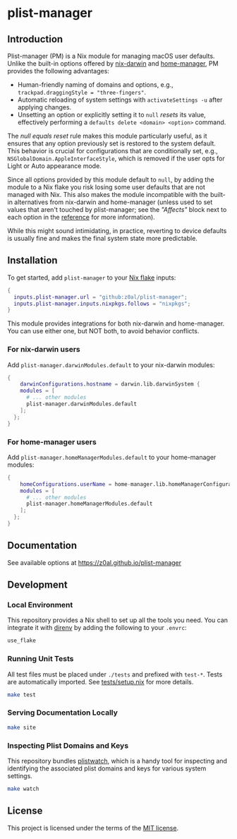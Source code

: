 # plist-manager

<!-- MANUAL START -->

<!-- toc -->

## Introduction

Plist-manager (PM) is a Nix module for managing macOS user defaults. Unlike the built-in options offered by [nix-darwin](https://github.com/LnL7/nix-darwin) and [home-manager](https://github.com/nix-community/home-manager), PM provides the following advantages:

- Human-friendly naming of domains and options, e.g., `trackpad.draggingStyle = "three-fingers"`.
- Automatic reloading of system settings with `activateSettings -u` after applying changes.
- Unsetting an option or explicitly setting it to `null` _resets_ its value, effectively performing a `defaults delete <domain> <option>` command.

The _null equals reset_ rule makes this module particularly useful, as it ensures that any option previously set is restored to the system default. This behavior is crucial for configurations that are conditionally set, e.g., `NSGlobalDomain.AppleInterfaceStyle`, which is removed if the user opts for Light or Auto appearance mode.

Since all options provided by this module default to `null`, by adding the module to a Nix flake you risk losing some user defaults that are not managed with Nix. This also makes the module incompatible with the built-in alternatives from nix-darwin and home-manager (unless used to set values that aren't touched by plist-manager; see the _"Affects"_ block next to each option in the [reference](https://z0al.github.io/plist-manager#reference) for more information).

While this might sound intimidating, in practice, reverting to device defaults is usually fine and makes the final system state more predictable.

## Installation

To get started, add `plist-manager` to your [Nix flake](https://nix.dev/concepts/flakes) inputs:

```nix
{
  inputs.plist-manager.url = "github:z0al/plist-manager";
  inputs.plist-manager.inputs.nixpkgs.follows = "nixpkgs";
}
```

This module provides integrations for both nix-darwin and home-manager. You can use either one, but NOT both, to avoid behavior conflicts.

### For nix-darwin users

Add `plist-manager.darwinModules.default` to your nix-darwin modules:

```nix
{
	darwinConfigurations.hostname = darwin.lib.darwinSystem {
    modules = [
      # ... other modules
      plist-manager.darwinModules.default
    ];
  };
}
```

### For home-manager users

Add `plist-manager.homeManagerModules.default` to your home-manager modules:

```nix
{
	homeConfigurations.userName = home-manager.lib.homeManagerConfiguration {
    modules = [
      # ... other modules
      plist-manager.homeManagerModules.default
    ];
  };
}
```

<!-- MANUAL END -->

## Documentation

See available options at https://z0al.github.io/plist-manager

## Development

### Local Environment

This repository provides a Nix shell to set up all the tools you need. You can integrate it with [direnv](https://github.com/nix-community/nix-direnv) by adding the following to your `.envrc`:

```sh
use_flake
```

### Running Unit Tests

All test files must be placed under `./tests` and prefixed with `test-*`. Tests are automatically imported. See [tests/setup.nix](./tests/setup.nix) for more details.

```sh
make test
```

### Serving Documentation Locally

```sh
make site
```

### Inspecting Plist Domains and Keys

This repository bundles [plistwatch](https://github.com/catilac/plistwatch), which is a handy tool for inspecting and identifying the associated plist domains and keys for various system settings.

```sh
make watch
```

## License

This project is licensed under the terms of the [MIT license](./LICENSE).
